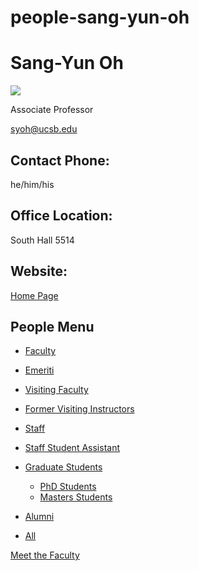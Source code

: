 # people-sang-yun-oh

# Sang-Yun Oh

![](https://www.pstat.ucsb.edu/sites/default/files/styles/people_node/public/people/photo/1579844228373-0_2.jpg?itok=_qpgOP5v)

Associate Professor

[syoh@ucsb.edu](mailto:%20syoh@ucsb.edu)

## Contact Phone:

he/him/his

## Office Location:

South Hall 5514

## Website:

[Home Page](https://syoh.org)

## People Menu

- [Faculty](/people/academic "Faculty")
- [Emeriti](/people/emeriti "Emeriti")
- [Visiting Faculty](/people/visiting "Visiting Faculty")
- [Former Visiting Instructors](/people/lecturer "Former Visiting Instructors")
- [Staff](/people/staff)
- [Staff Student Assistant](/people/researcher "Staff Student Assistant")
- [Graduate Students](/people/student "Graduate Students")
  
  - [PhD Students](/people/student/phd "PhD Students")
  - [Masters Students](/people/student/masters "Masters Students")
- [Alumni](/people/alumni)
- [All](/people/all)

[Meet the Faculty](/people/meet-the-faculty)